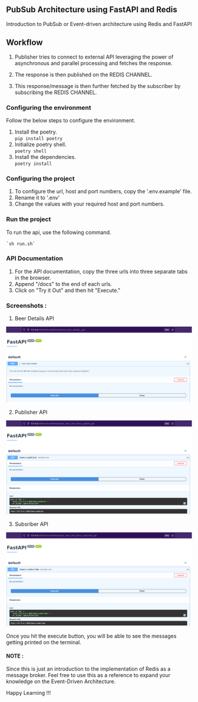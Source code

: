 ## PubSub Architecture using FastAPI and Redis

Introduction to PubSub or Event-driven architecture using Redis and FastAPI


## Workflow

1. Publisher tries to connect to external API leveraging the power of 
asynchronous and parallel processing and fetches the response.

2. The response is then published on the REDIS CHANNEL.

3. This response/message is then further fetched by the subscriber by subscribing the REDIS CHANNEL.

### Configuring the environment

Follow the below steps to configure the environment.

1. Install the poetry. <br>
   `pip install poetry`
2. Initialize poetry shell. <br>
   `poetry shell`
3. Install the dependencies. <br>
   `poetry install`

### Configuring the project

1. To configure the url, host and port numbers, copy the '.env.example' file.
2. Rename it to '.env'
3. Change the values with your required host and port numbers.



### Run the project

To run the api, use the following command.

    `sh run.sh`


### API Documentation

1. For the API documentation, copy the three urls into three separate tabs in the browser.
2. Append "/docs" to the end of each urls.
3. Click on "Try it Out" and then hit "Execute."

### Screenshots :

1. Beer Details API

![img.png](img.png)

2. Publisher API

![img_1.png](img_1.png)

3. Subsriber API

![img_2.png](img_2.png)


Once you hit the execute button, you will be able to see the messages getting printed on the terminal.



#### NOTE :
Since this is just an introduction to the implementation of Redis as a message broker. Feel free to use
this as a reference to expand your knowledge on the Event-Driven Architecture.

Happy Learning !!!
